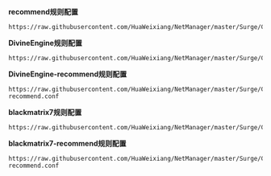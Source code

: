 **recommend规则配置**
```
https://raw.githubusercontent.com/HuaWeixiang/NetManager/master/Surge/Conf/recommend.conf
```
**DivineEngine规则配置**
```
https://raw.githubusercontent.com/HuaWeixiang/NetManager/master/Surge/Conf/DivineEngine.conf
```
**DivineEngine-recommend规则配置**
```
https://raw.githubusercontent.com/HuaWeixiang/NetManager/master/Surge/Conf/DivineEngine-recommend.conf
```
**blackmatrix7规则配置**
```
https://raw.githubusercontent.com/HuaWeixiang/NetManager/master/Surge/Conf/blackmatrix7.conf
```
**blackmatrix7-recommend规则配置**
```
https://raw.githubusercontent.com/HuaWeixiang/NetManager/master/Surge/Conf/blackmatrix7-recommend.conf
```